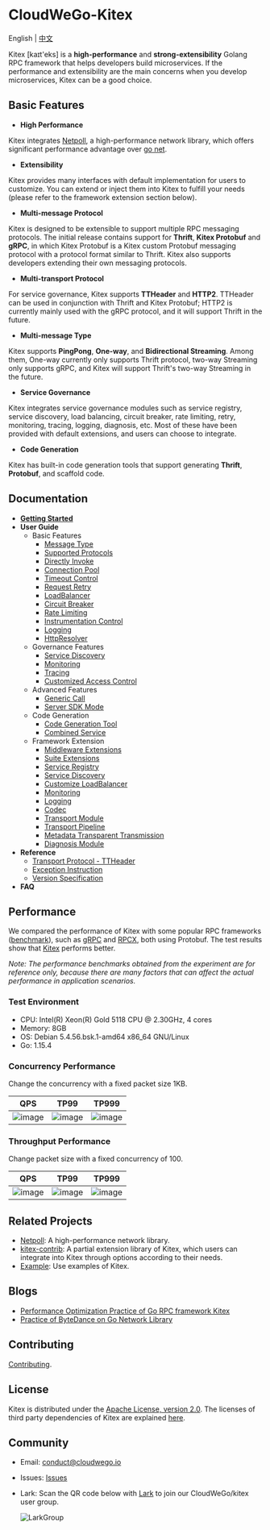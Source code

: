 # CloudWeGo-Kitex
English | [中文](README_cn.md)

Kitex [kaɪt'eks] is a **high-performance** and **strong-extensibility** Golang RPC framework that helps developers build microservices. If the performance and extensibility are the main concerns when you develop microservices, Kitex can be a good choice.

## Basic Features

- **High Performance**

Kitex integrates [Netpoll](https://github.com/cloudwego/netpoll), a high-performance network library, which offers significant performance advantage over [go net](https://pkg.go.dev/net).

- **Extensibility**

Kitex provides many interfaces with default implementation for users to customize. You can extend or inject them into Kitex to fulfill your needs (please refer to the framework extension section below).

- **Multi-message Protocol**

Kitex is designed to be extensible to support multiple RPC messaging protocols. The initial release contains support for **Thrift**, **Kitex Protobuf** and **gRPC**, in which Kitex Protobuf is a Kitex custom Protobuf messaging protocol with a protocol format similar to Thrift. Kitex also supports developers extending their own messaging protocols.

- **Multi-transport Protocol**

For service governance, Kitex supports **TTHeader** and **HTTP2**. TTHeader can be used in conjunction with Thrift and Kitex Protobuf; HTTP2 is currently mainly used with the gRPC protocol, and it will support Thrift in the future.

- **Multi-message Type**

Kitex supports **PingPong**, **One-way**, and **Bidirectional Streaming**. Among them, One-way currently only supports Thrift protocol, two-way Streaming only supports gRPC, and Kitex will support Thrift's two-way Streaming in the future.

- **Service Governance**

Kitex integrates service governance modules such as service registry, service discovery, load balancing, circuit breaker, rate limiting, retry, monitoring, tracing, logging, diagnosis, etc. Most of these have been provided with default extensions, and users can choose to integrate.

- **Code Generation**

Kitex has built-in code generation tools that support generating **Thrift**, **Protobuf**, and scaffold code.

## Documentation

- [**Getting Started**](https://github.com/cloudwego/kitex/blob/develop/docs/guide/getting_started.md)
- **User Guide**
  - Basic Features
    - [Message Type](https://github.com/cloudwego/kitex/blob/develop/docs/guide/basic-features/message_type.md)
    - [Supported Protocols](https://github.com/cloudwego/kitex/blob/develop/docs/guide/basic-features/serialization_protocol.md)
    - [Directly Invoke](https://github.com/cloudwego/kitex/blob/develop/docs/guide/basic-features/timeout.md)
    - [Connection Pool](https://github.com/cloudwego/kitex/blob/develop/docs/guide/basic-features/connection_pool.md)
    - [Timeout Control](https://github.com/cloudwego/kitex/blob/develop/docs/guide/basic-features/timeout.md)
    - [Request Retry](https://github.com/cloudwego/kitex/blob/develop/docs/guide/basic-features/retry.md)
    - [LoadBalancer](https://github.com/cloudwego/kitex/blob/develop/docs/guide/basic-features/loadbalance.md)
    - [Circuit Breaker](https://github.com/cloudwego/kitex/blob/develop/docs/guide/basic-features/circuitbreaker.md)
    - [Rate Limiting](https://github.com/cloudwego/kitex/blob/develop/docs/guide/basic-features/limiting.md)
    - [Instrumentation Control](https://github.com/cloudwego/kitex/blob/develop/docs/guide/basic-features/tracing.md)
    - [Logging](https://github.com/cloudwego/kitex/blob/develop/docs/guide/basic-features/logging.md)
    - [HttpResolver](https://github.com/cloudwego/kitex/blob/develop/docs/guide/basic-features/HTTP_resolver.md)
  - Governance Features
    - [Service Discovery](https://github.com/cloudwego/kitex/blob/develop/docs/guide/service-governance/discovery.md)
    - [Monitoring](https://github.com/cloudwego/kitex/blob/develop/docs/guide/service-governance/monitoring.md)
    - [Tracing](https://github.com/cloudwego/kitex/blob/develop/docs/guide/service-governance/tracing.md)
    - [Customized Access Control](https://github.com/cloudwego/kitex/blob/develop/docs/guide/service-governance/access_control.md)
  - Advanced Features
    - [Generic Call](https://github.com/cloudwego/kitex/blob/develop/docs/guide/advanced-features/generic_call.md)
    - [Server SDK Mode](https://github.com/cloudwego/kitex/blob/develop/docs/guide/advanced-features/invoker.md)
  - Code Generation
    - [Code Generation Tool](https://github.com/cloudwego/kitex/blob/develop/docs/guide/basic-features/code_generation.md)
    - [Combined Service](https://github.com/cloudwego/kitex/blob/develop/docs/guide/basic-features/combine_service.md)
  - Framework Extension
    - [Middleware Extensions](https://github.com/cloudwego/kitex/blob/develop/docs/guide/extension/middleware.md)
    - [Suite Extensions](https://github.com/cloudwego/kitex/blob/develop/docs/guide/extension/suite.md)
    - [Service Registry](https://github.com/cloudwego/kitex/blob/develop/docs/guide/extension/registry.md)
    - [Service Discovery](https://github.com/cloudwego/kitex/blob/develop/docs/guide/extension/service_discovery.md)
    - [Customize LoadBalancer](https://github.com/cloudwego/kitex/blob/develop/docs/guide/extension/loadbalance.md)
    - [Monitoring](https://github.com/cloudwego/kitex/blob/develop/docs/guide/extension/monitoring.md)
    - [Logging](https://github.com/cloudwego/kitex/blob/develop/docs/guide/basic-features/logging.md)
    - [Codec](https://github.com/cloudwego/kitex/blob/develop/docs/guide/extension/codec.md)
    - [Transport Module](https://github.com/cloudwego/kitex/blob/develop/docs/guide/extension/transport.md)
    - [Transport Pipeline](https://github.com/cloudwego/kitex/blob/develop/docs/guide/extension/trans_pipeline.md)
    - [Metadata Transparent Transmission](https://github.com/cloudwego/kitex/blob/develop/docs/guide/extension/transmeta.md)
    - [Diagnosis Module](https://github.com/cloudwego/kitex/blob/develop/docs/guide/extension/diagnosis.md)
- **Reference**
	- [Transport Protocol - TTHeader](https://github.com/cloudwego/kitex/blob/develop/docs/reference/transport_protocol_ttheader.md)
	- [Exception Instruction](https://github.com/cloudwego/kitex/blob/develop/docs/reference/exception.md)
	- [Version Specification](https://github.com/cloudwego/kitex/blob/develop/docs/reference/version.md)
- **FAQ**

## Performance

We compared the performance of Kitex with some popular RPC frameworks ([benchmark](https://github.com/cloudwego/kitex-benchmark)), such as [gRPC](https://github.com/grpc/grpc) and [RPCX](https://github.com/smallnest/rpcx), both using Protobuf. The test results show that [Kitex](https://github.com/cloudwego/kitex) performs better.

*Note: The performance benchmarks obtained from the experiment are for reference only, because there are many factors that can affect the actual performance in application scenarios.*

### Test Environment

- CPU: Intel(R) Xeon(R) Gold 5118 CPU @ 2.30GHz, 4 cores
- Memory: 8GB
- OS: Debian 5.4.56.bsk.1-amd64 x86_64 GNU/Linux
- Go: 1.15.4

### Concurrency Performance 

Change the concurrency with a fixed packet size 1KB.

QPS|TP99|TP999
----|----|----
| ![image](docs/images/performance_concurrent_qps.png) | ![image](docs/images/performance_concurrent_tp99.png) | ![image](docs/images/performance_concurrent_tp999.png) |

### Throughput Performance

Change packet size with a fixed concurrency of 100.

QPS|TP99|TP999
----|----|----
|![image](docs/images/performance_bodysize_qps.png) | ![image](docs/images/performance_bodysize_tp99.png) | ![image](docs/images/performance_bodysize_tp999.png) |

## Related Projects

- [Netpoll](https://github.com/cloudwego/netpoll): A high-performance network library.
- [kitex-contrib](https://github.com/kitex-contrib): A partial extension library of Kitex, which users can integrate into Kitex through options according to their needs.
- [Example](https://github.com/cloudwego/kitex-examples): Use examples of Kitex.

## Blogs

- [Performance Optimization Practice of Go RPC framework Kitex](https://mp.weixin.qq.com/s/Xoaoiotl7ZQoG2iXo9_DWg)
- [Practice of ByteDance on Go Network Library](https://mp.weixin.qq.com/s?__biz=MzI1MzYzMjE0MQ==&mid=2247485756&idx=1&sn=4d2712e4bfb9be27a790fa15159a7be1&chksm=e9d0c2dedea74bc8179af39888a5b2b99266587cad32744ad11092b91ec2e2babc74e69090e6&scene=21#wechat_redirect)

## Contributing

[Contributing](https://github.com/cloudwego/kitex/blob/develop/CONTRIBUTING.md).

## License

Kitex is distributed under the [Apache License, version 2.0](https://github.com/cloudwego/kitex/blob/develop/LICENSE). The licenses of third party dependencies of Kitex are explained [here](https://github.com/cloudwego/kitex/blob/develop/licenses).

## Community
- Email: [conduct@cloudwego.io](conduct@cloudwego.io)
- Issues: [Issues](https://github.com/cloudwego/kitex/issues)
- Lark: Scan the QR code below with [Lark](https://www.larksuite.com/zh_cn/download) to join our CloudWeGo/kitex user group.

  ![LarkGroup](docs/images/lark_group.png)

